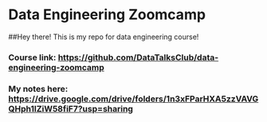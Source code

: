 # Data Engineering Zoomcamp
##Hey there! This is my repo for data engineering course!

### Course link: https://github.com/DataTalksClub/data-engineering-zoomcamp

### My notes here: https://drive.google.com/drive/folders/1n3xFParHXA5zzVAVGQHph1IZiW58fiF7?usp=sharing